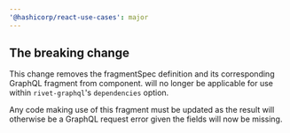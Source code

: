 ```yaml
---
'@hashicorp/react-use-cases': major
---
```


## The breaking change

This change removes the fragmentSpec definition and its corresponding GraphQL fragment from <UseCases /> component. <UseCases /> will no longer be applicable for use within `rivet-graphql`'s `dependencies` option.

Any code making use of this fragment must be updated as the result will otherwise be a GraphQL request error given the fields will now be missing.

